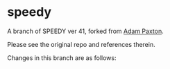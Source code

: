 # speedy
A branch of SPEEDY ver 41, forked from [Adam Paxton](https://github.com/eapax/speedy).

Please see the original repo and references therein. 

Changes in this branch are as follows: